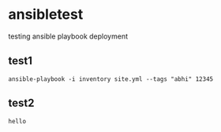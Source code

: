 

# ansibletest
testing ansible playbook deployment

## test1

```
ansible-playbook -i inventory site.yml --tags "abhi" 12345
```

## test2
```
hello
```
